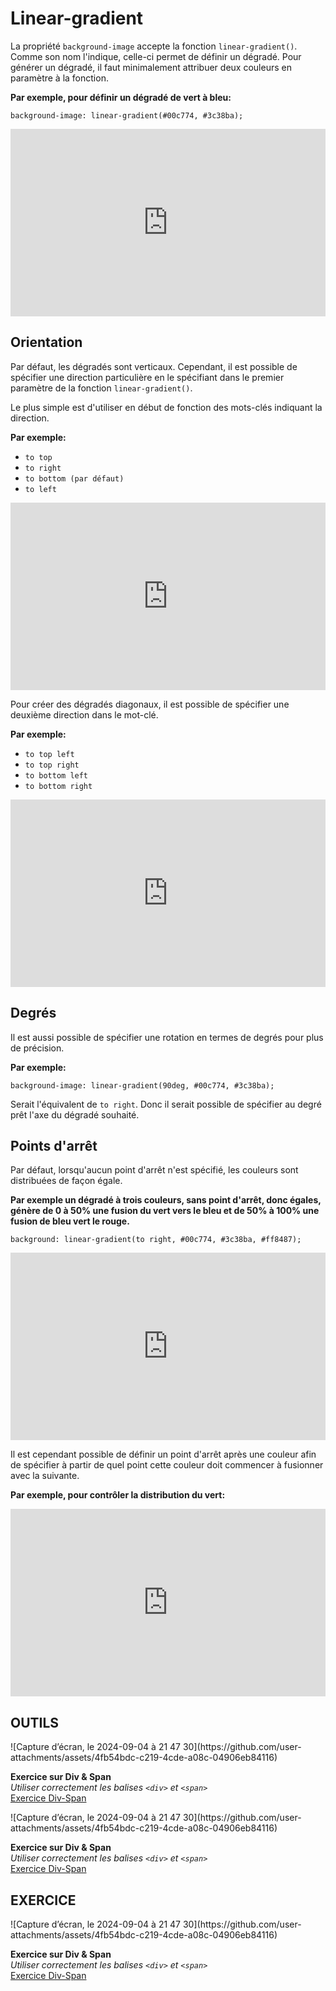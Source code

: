 # Linear-gradient
La propriété `background-image` accepte la fonction `linear-gradient()`. Comme son nom l'indique, celle-ci permet de définir un dégradé. Pour générer un dégradé, il faut minimalement attribuer deux couleurs en paramètre à la fonction.

**Par exemple, pour définir un dégradé de vert à bleu:**

`background-image: linear-gradient(#00c774, #3c38ba);`

<iframe height="300" style="width: 100%;" scrolling="no" title="Linear-gradient" src="https://codepen.io/tim-momo/embed/gOjjpdQ?default-tab=html%2Cresult" frameborder="no" loading="lazy" allowtransparency="true" allowfullscreen="true">
  See the Pen <a href="https://codepen.io/tim-momo/pen/gOjjpdQ">
  Linear-gradient</a> by TIM Montmorency (<a href="https://codepen.io/tim-momo">@tim-momo</a>)
  on <a href="https://codepen.io">CodePen</a>.
</iframe>

## Orientation

Par défaut, les dégradés sont verticaux. Cependant, il est possible de spécifier une direction particulière en le spécifiant dans le premier paramètre de la fonction `linear-gradient()`.

Le plus simple est d'utiliser en début de fonction des mots-clés indiquant la direction.

**Par exemple:**

- `to top`
- `to right`
- `to bottom (par défaut)`
- `to left`

<iframe height="300" style="width: 100%;" scrolling="no" title="Linear-gradient - Direction" src="https://codepen.io/tim-momo/embed/rNrrxGP?default-tab=html%2Cresult" frameborder="no" loading="lazy" allowtransparency="true" allowfullscreen="true">
  See the Pen <a href="https://codepen.io/tim-momo/pen/rNrrxGP">
  Linear-gradient - Direction</a> by TIM Montmorency (<a href="https://codepen.io/tim-momo">@tim-momo</a>)
  on <a href="https://codepen.io">CodePen</a>.
</iframe>

Pour créer des dégradés diagonaux, il est possible de spécifier une deuxième direction dans le mot-clé.

**Par exemple:**

- `to top left`
- `to top right`
- `to bottom left`
- `to bottom right`

<iframe height="300" style="width: 100%;" scrolling="no" title="Linear-gradient - Direction diagonaux" src="https://codepen.io/tim-momo/embed/NWBBxwX?default-tab=html%2Cresult" frameborder="no" loading="lazy" allowtransparency="true" allowfullscreen="true">
  See the Pen <a href="https://codepen.io/tim-momo/pen/NWBBxwX">
  Linear-gradient - Direction diagonaux</a> by TIM Montmorency (<a href="https://codepen.io/tim-momo">@tim-momo</a>)
  on <a href="https://codepen.io">CodePen</a>.
</iframe>

## Degrés

Il est aussi possible de spécifier une rotation en termes de degrés pour plus de précision.

**Par exemple:**

`background-image: linear-gradient(90deg, #00c774, #3c38ba);`

Serait l'équivalent de `to right`. Donc il serait possible de spécifier au degré prêt l'axe du dégradé souhaité.

## Points d'arrêt

Par défaut, lorsqu'aucun point d'arrêt n'est spécifié, les couleurs sont distribuées de façon égale.

**Par exemple un dégradé à trois couleurs, sans point d'arrêt, donc égales, génère de 0 à 50% une fusion du vert vers le bleu et de 50% à 100% une fusion de bleu vert le rouge.**

`background: linear-gradient(to right, #00c774, #3c38ba, #ff8487);`

<iframe height="300" style="width: 100%;" scrolling="no" title="Linear-gradient - 3 colors" src="https://codepen.io/tim-momo/embed/ExppPoB?default-tab=html%2Cresult" frameborder="no" loading="lazy" allowtransparency="true" allowfullscreen="true">
  See the Pen <a href="https://codepen.io/tim-momo/pen/ExppPoB">
  Linear-gradient - 3 colors</a> by TIM Montmorency (<a href="https://codepen.io/tim-momo">@tim-momo</a>)
  on <a href="https://codepen.io">CodePen</a>.
</iframe>

Il est cependant possible de définir un point d'arrêt après une couleur afin de spécifier à partir de quel point cette couleur doit commencer à fusionner avec la suivante.

**Par exemple, pour contrôler la distribution du vert:**

<iframe height="300" style="width: 100%;" scrolling="no" title="Linear-gradient - Point d'arrêt" src="https://codepen.io/tim-momo/embed/rNrrxJR?default-tab=html%2Cresult" frameborder="no" loading="lazy" allowtransparency="true" allowfullscreen="true">
  See the Pen <a href="https://codepen.io/tim-momo/pen/rNrrxJR">
  Linear-gradient - Point d'arrêt</a> by TIM Montmorency (<a href="https://codepen.io/tim-momo">@tim-momo</a>)
  on <a href="https://codepen.io">CodePen</a>.
</iframe>





## OUTILS

<div class="grid grid-auto" markdown>
![Capture d’écran, le 2024-09-04 à 21 47 30](https://github.com/user-attachments/assets/4fb54bdc-c219-4cde-a08c-04906eb84116)



  **Exercice sur Div & Span**<br>
  _Utiliser correctement les balises `<div>` et `<span>`_<br>
  [Exercice Div-Span](https://tim-montmorency.com/compendium/582-111%E2%80%93web1/exercices/div-span.html)
</div>

<div class="grid grid-auto" markdown>
![Capture d’écran, le 2024-09-04 à 21 47 30](https://github.com/user-attachments/assets/4fb54bdc-c219-4cde-a08c-04906eb84116)



  **Exercice sur Div & Span**<br>
  _Utiliser correctement les balises `<div>` et `<span>`_<br>
  [Exercice Div-Span](https://tim-montmorency.com/compendium/582-111%E2%80%93web1/exercices/div-span.html)
</div>

## EXERCICE

<div class="grid grid-auto" markdown>
![Capture d’écran, le 2024-09-04 à 21 47 30](https://github.com/user-attachments/assets/4fb54bdc-c219-4cde-a08c-04906eb84116)



  **Exercice sur Div & Span**<br>
  _Utiliser correctement les balises `<div>` et `<span>`_<br>
  [Exercice Div-Span](https://tim-montmorency.com/compendium/582-111%E2%80%93web1/exercices/div-span.html)
</div>
